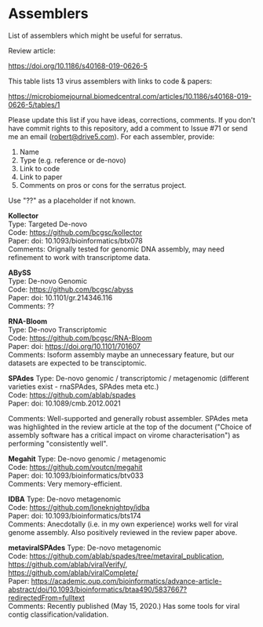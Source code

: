 # Assemblers

List of assemblers which might be useful for serratus.

Review article:

https://doi.org/10.1186/s40168-019-0626-5

This table lists 13 virus assemblers with links to code & papers:

https://microbiomejournal.biomedcentral.com/articles/10.1186/s40168-019-0626-5/tables/1

Please update this list if you have ideas, corrections, comments. If you don't have commit rights to this repository, add a comment to Issue #71 or send me an email (robert@drive5.com). For each assembler, provide:

1. Name
2. Type (e.g. reference or de-novo)
3. Link to code
4. Link to paper
5. Comments on pros or cons for the serratus project.

Use "??" as a placeholder if not known.

**Kollector**  
Type: Targeted De-novo  
Code: https://github.com/bcgsc/kollector  
Paper: doi: 10.1093/bioinformatics/btx078  
Comments: Orignally tested for genomic DNA assembly, may need refinement to work with transcriptome data.  

**ABySS**  
Type: De-novo Genomic  
Code: https://github.com/bcgsc/abyss  
Paper: doi: 10.1101/gr.214346.116  
Comments: ??  

**RNA-Bloom**  
Type: De-novo Transcriptomic  
Code: https://github.com/bcgsc/RNA-Bloom  
Paper: doi: https://doi.org/10.1101/701607  
Comments: Isoform assembly maybe an unnecessary feature, but our datasets are expected to be transciptomic.

**SPAdes**
Type: De-novo genomic / transcriptomic / metagenomic (different varieties exist - rnaSPAdes, SPAdes meta etc.)  
Code: https://github.com/ablab/spades  
Paper: doi: 10.1089/cmb.2012.0021  

Comments: Well-supported and generally robust assembler. SPAdes meta was highlighted in the review article at the top of the document ("Choice of assembly software has a critical impact on virome characterisation") as performing "consistently well".

**Megahit**
Type: De-novo genomic / metagenomic  
Code: https://github.com/voutcn/megahit  
Paper: doi: 10.1093/bioinformatics/btv033  
Comments: Very memory-efficient.

**IDBA**
Type: De-novo metagenomic  
Code: https://github.com/loneknightpy/idba  
Paper: doi: 10.1093/bioinformatics/bts174  
Comments: Anecdotally (i.e. in my own experience) works well for viral genome assembly. Also positively reviewed in the review paper above.

**metaviralSPAdes**
Type: De-novo metagenomic  
Code: https://github.com/ablab/spades/tree/metaviral_publication, https://github.com/ablab/viralVerify/, https://github.com/ablab/viralComplete/  
Paper: https://academic.oup.com/bioinformatics/advance-article-abstract/doi/10.1093/bioinformatics/btaa490/5837667?redirectedFrom=fulltext  
Comments: Recently published (May 15, 2020.) Has some tools for viral contig classification/validation.
